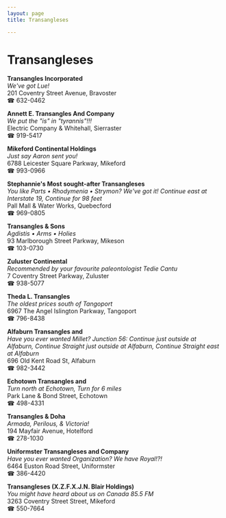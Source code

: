 ```yaml
---
layout: page 
title: Transangleses

---
```



# Transangleses


 **Transangles Incorporated**  
_We've got Lue!_  
201 Coventry Street Avenue, Bravoster  
☎ 632-0462

**Annett E. Transangles And Company**  
_We put the "is" in "tyrannis"!!!_  
Electric Company & Whitehall, Sierraster  
☎ 919-5417

**Mikeford Continental Holdings**  
_Just say Aaron sent you!_  
6788 Leicester Square Parkway, Mikeford  
☎ 993-0966

**Stephannie's Most sought-after Transangleses**  
_You like Parts • Rhodymenia • Strymon? We've got it! 
Continue east at Interstate 19, Continue for 98 feet_  
Pall Mall & Water Works, Quebecford  
☎ 969-0805

**Transangles & Sons**  
_Agdistis • Arms • Holies_  
93 Marlborough Street Parkway, Mikeson  
☎ 103-0730

**Zuluster Continental**  
_Recommended by your favourite paleontologist Tedie Cantu_  
7 Coventry Street Parkway, Zuluster  
☎ 938-5077

**Theda L. Transangles**  
_The oldest prices south of Tangoport_  
6967 The Angel Islington Parkway, Tangoport  
☎ 796-8438

**Alfaburn Transangles and**  
_Have you ever wanted Millet? 
Junction 56: Continue just outside at Alfaburn, Continue Straight just outside at Alfaburn, Continue Straight east at Alfaburn_  
696 Old Kent Road St, Alfaburn  
☎ 982-3442

**Echotown Transangles and**  
_Turn north at Echotown, Turn for 6 miles_  
Park Lane & Bond Street, Echotown  
☎ 498-4331

**Transangles & Doha**  
_Armada, Perilous, & Victoria!_  
194 Mayfair Avenue, Hotelford  
☎ 278-1030

**Uniformster Transangleses and Company**  
_Have you ever wanted Organization? We have Royal!?!_  
6464 Euston Road Street, Uniformster  
☎ 386-4420

**Transangleses (X.Z.F.X.J.N. Blair Holdings)**  
_You might have heard about us on Canada 85.5 FM_  
3263 Coventry Street Street, Mikeford  
☎ 550-7664

